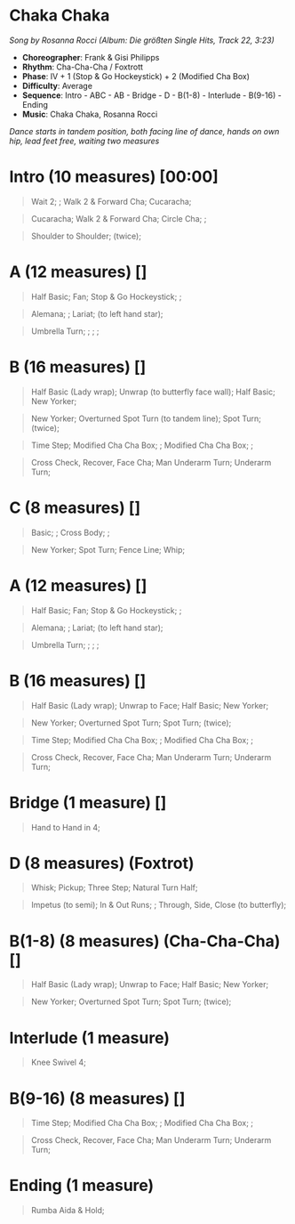 # Chaka Chaka
*Song by Rosanna Rocci (Album: Die größten Single Hits, Track 22, 3:23)*

* **Choreographer**: Frank & Gisi Philipps
* **Rhythm**: Cha-Cha-Cha / Foxtrott
* **Phase**: IV + 1 (Stop & Go Hockeystick) + 2 (Modified Cha Box)
* **Difficulty**: Average
* **Sequence**: Intro - ABC - AB - Bridge - D - B(1-8) - Interlude - B(9-16) - Ending
* **Music**: Chaka Chaka, Rosanna Rocci

*Dance starts in tandem position, both facing line of dance, hands on own hip, lead feet free, waiting two measures*

# Intro (10 measures) [00:00]

> Wait 2; ; Walk 2 & Forward Cha; Cucaracha;

> Cucaracha; Walk 2 & Forward Cha; Circle Cha; ;

> Shoulder to Shoulder; (twice);

# A (12 measures) []

> Half Basic; Fan; Stop & Go Hockeystick; ;

> Alemana; ; Lariat; (to left hand star);

> Umbrella Turn; ; ; ;

# B (16 measures) []

> Half Basic (Lady wrap); Unwrap (to butterfly face wall); Half Basic; New Yorker;

> New Yorker; Overturned Spot Turn (to tandem line); Spot Turn; (twice);

> Time Step; Modified Cha Cha Box; ; Modified Cha Cha Box; ;

> Cross Check, Recover, Face Cha; Man Underarm Turn; Underarm Turn;

# C (8 measures) []

> Basic; ; Cross Body; ;

> New Yorker; Spot Turn; Fence Line; Whip;

# A (12 measures) []

> Half Basic; Fan; Stop & Go Hockeystick; ;

> Alemana; ; Lariat; (to left hand star);

> Umbrella Turn; ; ; ;

# B (16 measures) []

> Half Basic (Lady wrap); Unwrap to Face; Half Basic; New Yorker;

> New Yorker; Overturned Spot Turn; Spot Turn; (twice);

> Time Step; Modified Cha Cha Box; ; Modified Cha Cha Box; ;

> Cross Check, Recover, Face Cha; Man Underarm Turn; Underarm Turn;

# Bridge (1 measure) []

> Hand to Hand in 4;

# D (8 measures) (Foxtrot)

> Whisk; Pickup; Three Step; Natural Turn Half;

> Impetus (to semi); In & Out Runs; ; Through, Side, Close (to butterfly);

# B(1-8) (8 measures) (Cha-Cha-Cha) []

> Half Basic (Lady wrap); Unwrap to Face; Half Basic; New Yorker;

> New Yorker; Overturned Spot Turn; Spot Turn; (twice);

# Interlude (1 measure)

> Knee Swivel 4;

# B(9-16) (8 measures) []

> Time Step; Modified Cha Cha Box; ; Modified Cha Cha Box; ;

> Cross Check, Recover, Face Cha; Man Underarm Turn; Underarm Turn;

# Ending (1 measure)

> Rumba Aida & Hold;